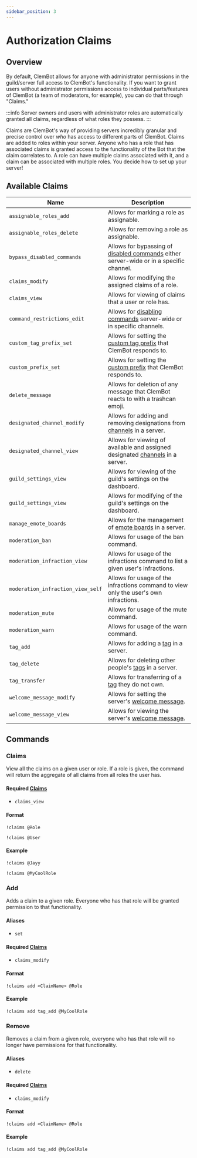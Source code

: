 ```yaml
---
sidebar_position: 3
---
```


# Authorization Claims

## Overview

By default, ClemBot allows for anyone with administrator permissions in the guild/server full access to ClemBot's
functionality.
If you want to grant users without administrator permissions access to individual parts/features of ClemBot
(a team of moderators, for example), you can do that through "Claims."

:::info
Server owners and users with administrator roles are automatically granted all claims, regardless of what roles they
possess.
:::

Claims are ClemBot's way of providing servers incredibly granular and precise control over _who_ has access to different
parts of ClemBot.
Claims are added to roles within your server.
Anyone who has a role that has associated claims is granted access to the functionality of the Bot that the claim
correlates to.
A role can have multiple claims associated with it, and a claim can be associated with multiple roles.
You decide how to set up your server!

## Available Claims

| Name                              | Description                                                                                                        |
|-----------------------------------|--------------------------------------------------------------------------------------------------------------------|
| `assignable_roles_add`            | Allows for marking a role as assignable.                                                                           |
| `assignable_roles_delete`         | Allows for removing a role as assignable.                                                                          |
| `bypass_disabled_commands`        | Allows for bypassing of [disabled commands](./CommandRestrictions.md) either server-wide or in a specific channel. |
| `claims_modify`                   | Allows for modifying the assigned claims of a role.                                                                |
| `claims_view`                     | Allows for viewing of claims that a user or role has.                                                              |
| `command_restrictions_edit`       | Allows for [disabling commands](./CommandRestrictions.md) server-wide or in specific channels.                     |
| `custom_tag_prefix_set`           | Allows for setting the [custom tag prefix](./Tags#prefix) that ClemBot responds to.                                |                                 
| `custom_prefix_set`               | Allows for setting the [custom prefix](./CustomPrefix.md) that ClemBot responds to.                                |
| `delete_message`                  | Allows for deletion of any message that ClemBot reacts to with a trashcan emoji.                                   |
| `designated_channel_modify`       | Allows for adding and removing designations from [channels](./DesignatedChannels.md) in a server.                  |
| `designated_channel_view`         | Allows for viewing of available and assigned designated [channels](./DesignatedChannels.md) in a server.           |
| `guild_settings_view`             | Allows for viewing of the guild's settings on the dashboard.                                                       |
| `guild_settings_view`             | Allows for modifying of the guild's settings on the dashboard.                                                     |
| `manage_emote_boards`             | Allows for the management of [emote boards](./EmoteBoards.md) in a server.                                         |
| `moderation_ban`                  | Allows for usage of the ban command.                                                                               |
| `moderation_infraction_view`      | Allows for usage of the infractions command to list a given user's infractions.                                    |
| `moderation_infraction_view_self` | Allows for usage of the infractions command to view only the user's own infractions.                               |
| `moderation_mute`                 | Allows for usage of the mute command.                                                                              |
| `moderation_warn`                 | Allows for usage of the warn command.                                                                              |
| `tag_add`                         | Allows for adding a [tag](./Tags.md) in a server.                                                                  |
| `tag_delete`                      | Allows for deleting other people's [tags](./Tags.md) in a server.                                                  |
| `tag_transfer`                    | Allows for transferring of a [tag](./Tags.md) they do not own.                                                     |
| `welcome_message_modify`          | Allows for setting the server's [welcome message](./WelcomeMessage.md).                                            |
| `welcome_message_view`            | Allows for viewing the server's [welcome message](./WelcomeMessage.md).                                            |

## Commands

### Claims

View all the claims on a given user or role.
If a role is given, the command will return the aggregate of all claims from all roles the user has.

#### Required [Claims](./Claims.md)

* `claims_view`

#### Format

```
!claims @Role
```

```
!claims @User
```

#### Example

```
!claims @Jayy
```

```
!claims @MyCoolRole
```

### Add

Adds a claim to a given role. Everyone who has that role will be granted permission to that functionality.

#### Aliases

* `set`

#### Required [Claims](./Claims.md)

* `claims_modify`

#### Format

```
!claims add <ClaimName> @Role
```

#### Example

```
!claims add tag_add @MyCoolRole
```

### Remove

Removes a claim from a given role, everyone who has that role will no longer have permissions for that functionality.

#### Aliases

* `delete`

#### Required [Claims](./Claims.md)

* `claims_modify`

#### Format

```
!claims add <ClaimName> @Role
```

#### Example

```
!claims add tag_add @MyCoolRole
```
